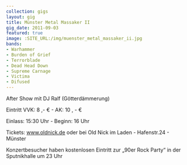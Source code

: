 ```yaml
---
collection: gigs
layout: gig
title: Münster Metal Massaker II
gig_date: 2011-09-03
featured: true
image: :SITE_URL:/img/muenster_metal_massaker_ii.jpg
bands:
- Warhammer
- Burden of Grief
- Terrorblade
- Dead Head Down
- Supreme Carnage
- Victima
- Difused
---
```


After Show mit DJ Ralf (Götterdämmerung)

Eintritt VVK: 8 ,- € - AK: 10 , - €

Einlass: 15:30 Uhr - Beginn: 16 Uhr

Tickets: www.oldnick.de
oder bei Old Nick im Laden - Hafenstr.24 - Münster

Konzertbesucher haben kostenlosen Eintritt zur „90er Rock Party“ in der Sputnikhalle um 23 Uhr
